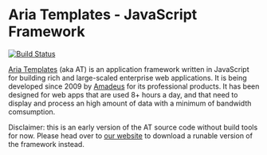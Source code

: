 # Aria Templates - JavaScript Framework
[![Build Status](https://secure.travis-ci.org/ariatemplates/ariatemplates.png)](http://travis-ci.org/ariatemplates/ariatemplates)

[Aria Templates](http://ariatemplates.com/) (aka AT) is an application framework written in JavaScript for building rich and large-scaled enterprise web applications. It is being developed since 2009 by [Amadeus](http://www.amadeus.com) for its professional products. It has been designed for web apps that are used 8+ hours a day, and that need to display and process an high amount of data with a minimum of bandwidth comsumption.

Disclaimer: this is an early version of the AT source code without build tools for now. Please head over to [our website](http://ariatemplates.com/download) to download a runable version of the framework instead.